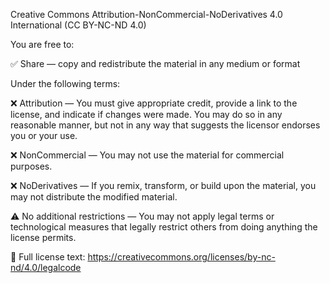 Creative Commons Attribution-NonCommercial-NoDerivatives 4.0 International (CC BY-NC-ND 4.0)

You are free to:

✅ Share — copy and redistribute the material in any medium or format

Under the following terms:

❌ Attribution — You must give appropriate credit, provide a link to the license, and indicate if changes were made. You may do so in any reasonable manner, but not in any way that suggests the licensor endorses you or your use.

❌ NonCommercial — You may not use the material for commercial purposes.

❌ NoDerivatives — If you remix, transform, or build upon the material, you may not distribute the modified material.

⚠️ No additional restrictions — You may not apply legal terms or technological measures that legally restrict others from doing anything the license permits.

📜 Full license text: https://creativecommons.org/licenses/by-nc-nd/4.0/legalcode